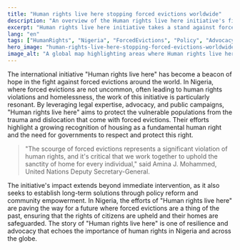 ```yaml
---
title: "Human rights live here stopping forced evictions worldwide"
description: "An overview of the Human rights live here initiative's fight against forced evictions."
excerpt: "Human rights live here initiative takes a stand against forced evictions globally."
lang: "en"
tags: ["HumanRights", "Nigeria", "ForcedEvictions", "Policy", "Advocacy"]
hero_image: "human-rights-live-here-stopping-forced-evictions-worldwide.png"
image_alt: "A global map highlighting areas where Human rights live here has intervened in forced evictions."
---
```


The international initiative "Human rights live here" has become a beacon of hope in the fight against forced evictions around the world. In Nigeria, where forced evictions are not uncommon, often leading to human rights violations and homelessness, the work of this initiative is particularly resonant. By leveraging legal expertise, advocacy, and public campaigns, "Human rights live here" aims to protect the vulnerable populations from the trauma and dislocation that come with forced evictions. Their efforts highlight a growing recognition of housing as a fundamental human right and the need for governments to respect and protect this right.

> "The scourge of forced evictions represents a significant violation of human rights, and it's critical that we work together to uphold the sanctity of home for every individual," said Amina J. Mohammed, United Nations Deputy Secretary-General.

The initiative's impact extends beyond immediate intervention, as it also seeks to establish long-term solutions through policy reform and community empowerment. In Nigeria, the efforts of "Human rights live here" are paving the way for a future where forced evictions are a thing of the past, ensuring that the rights of citizens are upheld and their homes are safeguarded. The story of "Human rights live here" is one of resilience and advocacy that echoes the importance of human rights in Nigeria and across the globe.